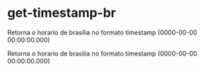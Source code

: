 # get-timestamp-br
Retorna o horario de brasilia no formato timestamp (0000-00-00 00:00:00.000)

Retorna o horario de brasilia no formato timestamp (0000-00-00 00:00:00.000)
